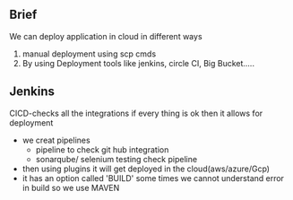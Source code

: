 ## Brief 
We can deploy application in cloud in different ways
1. manual deployment using scp cmds
2. By using Deployment tools like jenkins, circle CI, Big Bucket.....
## Jenkins
CICD-checks all the integrations if every thing is ok then it allows for deployment
- we creat pipelines
	- pipeline to check git hub integration
	- sonarqube/ selenium testing check pipeline
- then using plugins it will get deployed in the cloud(aws/azure/Gcp)
- it has an option called 'BUILD' some times we cannot understand error in build so we use MAVEN 